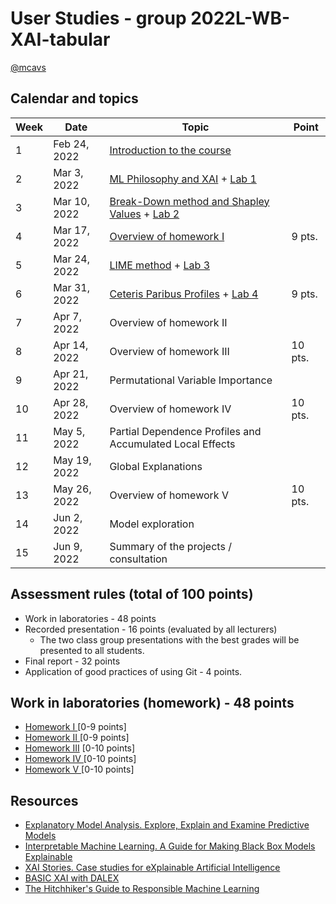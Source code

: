 # User Studies - group 2022L-WB-XAI-tabular

[@mcavs](https://github.com/mcavs)

## Calendar and topics

| Week | Date          | Topic                                                            | Point |
|------|---------------|------------------------------------------------------------------|-------|
|  1   | Feb 24, 2022  | [Introduction to the course](https://github.com/MI2-Education/2022L-WB-XAI-tabular/blob/main/Labs/cs_feb24.pdf)                                     |       |
|  2   | Mar 3, 2022   | [ML Philosophy and XAI](https://github.com/MI2-Education/2022L-WB-XAI-tabular/blob/main/Labs/cs_feb24.pdf) + [Lab 1](https://github.com/MI2-Education/2022L-WB-XAI-tabular/blob/main/Labs/cs_mar3.Rmd)                                            |       |
|  3   | Mar 10, 2022  | [Break-Down method and Shapley Values](https://github.com/MI2-Education/2022L-WB-XAI-tabular/blob/main/Labs/cs_mar10.pdf) + [Lab 2](https://github.com/MI2-Education/2022L-WB-XAI-tabular/blob/main/Labs/cs_mar10.Rmd)                             |       |
|  4   | Mar 17, 2022  | [Overview of homework I](https://github.com/MI2-Education/2022L-WB-XAI-tabular/tree/main/Homeworks/Homework-I)                                           | 9 pts.|
|  5   | Mar 24, 2022  | [LIME method](https://github.com/MI2-Education/2022L-WB-XAI-tabular/blob/main/Labs/cs_mar24.pdf) + [Lab 3](https://github.com/MI2-Education/2022L-WB-XAI-tabular/blob/main/Labs/cs_mar24.Rmd)                                                  |       |
|  6   | Mar 31, 2022  | [Ceteris Paribus Profiles](https://github.com/MI2-Education/2022L-WB-XAI-tabular/blob/main/Labs/cs_mar31.pdf) + [Lab 4](https://github.com/MI2-Education/2022L-WB-XAI-tabular/blob/main/Labs/cs_mar31.Rmd)                                         | 9 pts.|
|  7   | Apr 7, 2022   | Overview of homework II                                          |       |
|  8   | Apr 14, 2022  | Overview of homework III                                         |10 pts.|
|  9   | Apr 21, 2022  | Permutational Variable Importance                                |       |
| 10   | Apr 28, 2022  | Overview of homework IV                                          |10 pts.|
| 11   | May 5, 2022   | Partial Dependence Profiles and Accumulated Local Effects        |       |
| 12   | May 19, 2022  | Global Explanations                                              |       |
| 13   | May 26, 2022  | Overview of homework V                                           |10 pts.|
| 14   | Jun 2, 2022   | Model exploration                                                |       |
| 15   | Jun 9, 2022   | Summary of the projects / consultation                           |       |


## Assessment rules (total of 100 points)
* Work in laboratories - 48 points
* Recorded presentation - 16 points (evaluated by all lecturers)
  * The two class group presentations with the best grades will be presented to all students.
* Final report - 32 points
* Application of good practices of using Git - 4 points.


## Work in laboratories (homework) - 48 points
* [Homework I  ](https://github.com/mini-pw/2022L-WB-XAI-tabular/tree/main/Homeworks/Homework-I)   [0-9 points]
* [Homework II ](https://github.com/mini-pw/2022L-WB-XAI-tabular/tree/main/Homeworks/Homework-II)  [0-9 points]
* [Homework III](https://github.com/mini-pw/2022L-WB-XAI-tabular/tree/main/Homeworks/Homework-III) [0-10 points]
* [Homework IV ](https://github.com/mini-pw/2022L-WB-XAI-tabular/tree/main/Homeworks/Homework-IV)  [0-10 points]
* [Homework V  ](https://github.com/mini-pw/2022L-WB-XAI-tabular/tree/main/Homeworks/Homework-V)   [0-10 points]

## Resources

* [Explanatory Model Analysis. Explore, Explain and Examine Predictive Models](https://ema.drwhy.ai/)
* [Interpretable Machine Learning. A Guide for Making Black Box Models Explainable](https://christophm.github.io/interpretable-ml-book/)
* [XAI Stories. Case studies for eXplainable Artificial Intelligence](https://pbiecek.github.io/xai_stories/)
* [BASIC XAI with DALEX](https://medium.com/responsibleml/tagged/basic-xai)
* [The Hitchhiker's Guide to Responsible Machine Learning](https://betaandbit.github.io/RML/)
